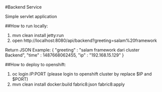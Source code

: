 #Backend Service

Simple servlet application

##How to run locally:
1. mvn clean install jetty:run
2. open http://localhost:8080/api/backend?greeting=salam%20framework

Return JSON Example:
{
  "greeting" : "salam framework dari cluster Backend",
  "time" : 1487668062455,
  "ip" : "192.168.15.129"
}

##How to deploy to openshift:
1. oc login $IP:$PORT (please login to openshift cluster by replace $IP and $PORT)
2. mvn clean install docker:build fabric8:json fabric8:apply
